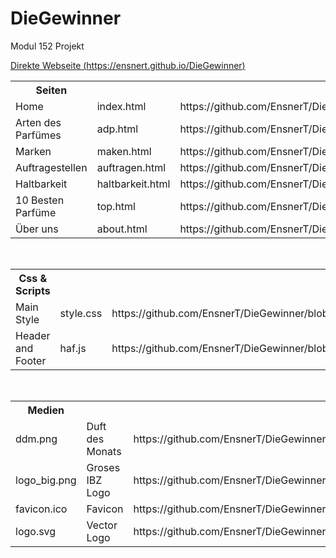# DieGewinner
Modul 152 Projekt

[Direkte Webseite (https://ensnert.github.io/DieGewinner)](https://ensnert.github.io/DieGewinner) 

<table>

<th>Seiten</th>
<tr><td>Home              </td><td>index.html</td><td>https://github.com/EnsnerT/DieGewinner/blob/master/index.html            </td></tr>
<tr><td>Arten des Parfümes</td><td>adp.html</td><td>https://github.com/EnsnerT/DieGewinner/blob/master/adp.html                </td></tr>
<tr><td>Marken            </td><td>maken.html</td><td>https://github.com/EnsnerT/DieGewinner/blob/master/marken.html           </td></tr>
<tr><td>Auftragestellen   </td><td>auftragen.html</td><td>https://github.com/EnsnerT/DieGewinner/blob/master/auftragen.html    </td></tr>
<tr><td>Haltbarkeit       </td><td>haltbarkeit.html</td><td>https://github.com/EnsnerT/DieGewinner/blob/master/haltbarkeit.html</td></tr>
<tr><td>10 Besten Parfüme </td><td>top.html</td><td>https://github.com/EnsnerT/DieGewinner/blob/master/top.html                </td></tr>
<tr><td>Über uns          </td><td>about.html</td><td>https://github.com/EnsnerT/DieGewinner/blob/master/about.html            </td></tr>
</table>
<br>


<table>
<th>Css & Scripts</th>

<tr><td>Main Style        </td><td>style.css</td><td>https://github.com/EnsnerT/DieGewinner/blob/master/style.css	  </td></tr>
<tr><td>Header and Footer </td><td>haf.js   </td><td>https://github.com/EnsnerT/DieGewinner/blob/master/haf.js      </td></tr>
</table>
<br>


<table>
<th>Medien</th>
<tr><td>ddm.png        </td><td>Duft des Monats      </td><td>https://github.com/EnsnerT/DieGewinner/blob/master/ddm.png      </td></tr>
<tr><td>logo_big.png   </td><td>Groses IBZ Logo      </td><td>https://github.com/EnsnerT/DieGewinner/blob/master/logo_big.png </td></tr>
<tr><td>favicon.ico    </td><td>Favicon              </td><td>https://github.com/EnsnerT/DieGewinner/blob/master/favicon.ico  </td></tr>
<tr><td>logo.svg       </td><td>Vector Logo          </td><td>https://github.com/EnsnerT/DieGewinner/blob/master/logo.svg     </td></tr>
</table>

